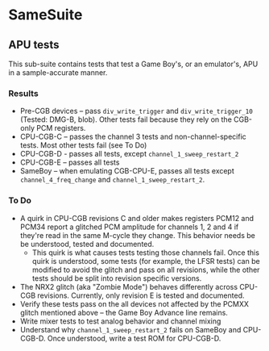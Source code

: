 # SameSuite

## APU tests

This sub-suite contains tests that test a Game Boy's, or an emulator's, APU in a sample-accurate manner.

### Results

 * Pre-CGB devices – pass `div_write_trigger` and `div_write_trigger_10` (Tested: DMG-B, blob). Other tests fail because they rely on the CGB-only PCM registers.
 * CPU-CGB-C – passes the channel 3 tests and non-channel-specific tests. Most other tests fail (see To Do)
 * CPU-CGB-D - passes all tests, except `channel_1_sweep_restart_2`
 * CPU-CGB-E – passes all tests
 * SameBoy – when emulating CGB-CPU-E, passes all tests except `channel_4_freq_change` and `channel_1_sweep_restart_2`.
 
### To Do

 * A quirk in CPU-CGB revisions C and older makes registers PCM12 and PCM34 report a glitched PCM amplitude for channels 1, 2 and 4 if they're read in the same M-cycle they change. This behavior needs be be understood, tested and documented.
   * This quirk is what causes tests testing those channels fail. Once this quirk is understood, some tests (for example, the LFSR tests) can be modified to avoid the glitch and pass on all revisions, while the other tests should be split into revision specific versions.
 * The NRX2 glitch (aka "Zombie Mode") behaves differently across CPU-CGB revisions. Currently, only revision E is tested and documented.
 * Verify these tests pass on the all devices not affected by the PCMXX glitch mentioned above – the Game Boy Advance line remains.
 * Write mixer tests to test analog behavior and channel mixing
 * Understand why `channel_1_sweep_restart_2` fails on SameBoy and CPU-CGB-D. Once understood, write a test ROM for CPU-CGB-D.
